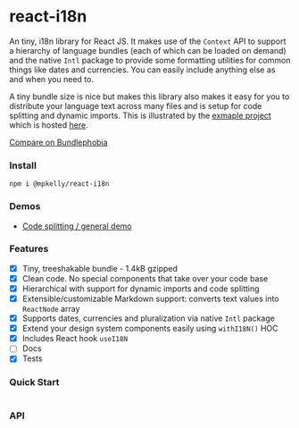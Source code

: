# react-i18n

An tiny, i18n library for React JS. It makes use of the `Context` API to support a hierarchy of language bundles (each of which can be loaded on demand) and the native `Intl` package to provide some formatting utilities for common things like dates and currencies. You can easily include anything else as and when you need to.

A tiny bundle size is nice but makes this library also makes it easy for you to distribute your language text across many files and is setup for code splitting and dynamic imports. This is illustrated by the [exmaple project](https://github.com/mpkelly/react-i18n/tree/master/packages/react-i18n-examples) which is hosted [here](https://mpkelly.github.io/react-i18n). 

[Compare on Bundlephobia](https://bundlephobia.com/result?p=@mpkelly/react-i18n@0.0.8)

### Install

`npm i @mpkelly/react-i18n`

### Demos

- [Code splitting / general demo](https://codesandbox.io/s/loving-buck-jo6p6?file=/src/index.tsx)

### Features

- [x] Tiny, treeshakable bundle - 1.4kB gzipped
- [x] Clean code. No special components that take over your code base
- [x] Hierarchical with support for dynamic imports and code splitting
- [x] Extensible/customizable Markdown support: converts text values into `ReactNode` array
- [x] Supports dates, currencies and pluralization via native `Intl` package
- [x] Extend your design system components easily using `withI18N()` HOC
- [x] Includes React hook `useI18N`
- [ ] Docs
- [x] Tests

### Quick Start

```TypeScript

```

### API
